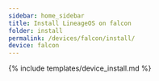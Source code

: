 ```yaml
---
sidebar: home_sidebar
title: Install LineageOS on falcon
folder: install
permalink: /devices/falcon/install/
device: falcon
---
```

{% include templates/device_install.md %}
